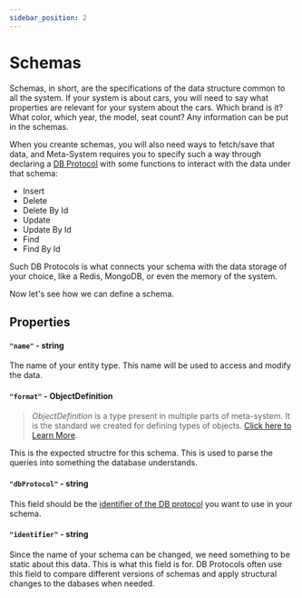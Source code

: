 ```yaml
---
sidebar_position: 2
---
```

# Schemas
Schemas, in short, are the specifications of the data structure common to all the system. If your system is about cars, you will need to say what properties are relevant for your system about the cars. Which brand is it? What color, which year, the model, seat count? Any information can be put in the schemas.

When you creante schemas, you will also need ways to fetch/save that data, and Meta-System requires you to specify such a way through declaring a [DB Protocol](./protocol-config.md) with some functions to interact with the data under that schema:
- Insert
- Delete
- Delete By Id
- Update
- Update By Id
- Find
- Find By Id

Such DB Protocols is what connects your schema with the data storage of your choice, like a Redis, MongoDB, or even the memory of the system.

Now let's see how we can define a schema.

## Properties
#### **`"name"` - string**
The name of your entity type. This name will be used to access and modify the data.

#### **`"format"` - ObjectDefinition**
> *ObjectDefinition* is a type present in multiple parts of meta-system. It is the standard we created for defining types of objects. [Click here to Learn More](./object-definition).

This is the expected structre for this schema. This is used to parse the queries into something the database understands.

#### **`"dbProtocol"` - string**
This field should be the [identifier of the DB protocol](./protocol-config#identifier---string-required) you want to use in your schema.

#### **`"identifier"` - string**
Since the name of your schema can be changed, we need something to be static about this data. This is what this field is for. DB Protocols often use this field to compare different versions of schemas and apply structural changes to the dabases when needed.
